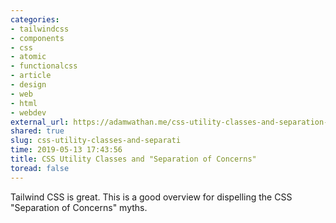 ```yaml
---
categories:
- tailwindcss
- components
- css
- atomic
- functionalcss
- article
- design
- web
- html
- webdev
external_url: https://adamwathan.me/css-utility-classes-and-separation-of-concerns/
shared: true
slug: css-utility-classes-and-separati
time: 2019-05-13 17:43:56
title: CSS Utility Classes and "Separation of Concerns"
toread: false
---
```


Tailwind CSS is great. This is a good overview for dispelling the CSS "Separation of Concerns" myths.
